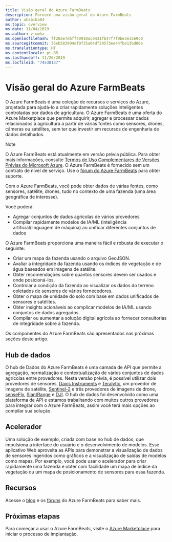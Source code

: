 ```yaml
---
title: Visão geral do Azure FarmBeats
description: Fornece uma visão geral do Azure FarmBeats
author: uhabiba04
ms.topic: overview
ms.date: 11/04/2019
ms.author: v-umha
ms.openlocfilehash: ff28ae7dbff40910ac0431fb47f7f0be3e1569c0
ms.sourcegitcommit: 36eb583994af0f25a04df29573ee44fbe13bd06e
ms.translationtype: HT
ms.contentlocale: pt-BR
ms.lasthandoff: 11/26/2019
ms.locfileid: "74538137"
---
```

# <a name="overview-of-azure-farmbeats"></a>Visão geral do Azure FarmBeats

O Azure FarmBeats é uma coleção de recursos e serviços do Azure, projetada para ajudá-lo a criar rapidamente soluções inteligentes controladas por dados de agricultura. O Azure FarmBeats é uma oferta do Azure Marketplace que permite adquirir, agregar e processar dados relacionados à agricultura a partir de várias fontes como sensores, drones, câmeras ou satélites, sem ter que investir em recursos de engenharia de dados detalhados.

> [!NOTE]
> O Azure FarmBeats está atualmente em versão prévia pública. Para obter mais informações, consulte [Termos de Uso Complementares de Versões Prévias do Microsoft Azure](https://azure.microsoft.com/support/legal/preview-supplemental-terms/). O Azure FarmBeats é fornecido sem um contrato de nível de serviço. Use o [fórum do Azure FarmBeats](https://aka.ms/FarmBeatsMSDN ) para obter suporte.

Com o Azure FarmBeats, você pode obter dados de várias fontes, como sensores, satélite, drones, tudo no contexto de uma fazenda (uma área geográfica de interesse).

Você poderá:

- Agregar conjuntos de dados agrícolas de vários provedores
- Compilar rapidamente modelos de IA/ML (inteligência artificial/linguagem de máquina) ao unificar diferentes conjuntos de dados

O Azure FarmBeats proporciona uma maneira fácil e robusta de executar o seguinte:

- Criar um mapa da fazenda usando o arquivo GeoJSON.
- Avaliar a integridade da fazenda usando os índices de vegetação e de água baseados em imagens de satélite.
- Obter recomendações sobre quantos sensores devem ser usados e onde posicioná-los.
- Controlar a condição da fazenda ao visualizar os dados do terreno coletados de sensores de vários fornecedores.
- Obter o mapa de umidade do solo com base em dados unificados de sensores e satélites.
- Obter insights acionáveis ao complicar modelos de IA/ML usando conjuntos de dados agregados.
- Compilar ou aumentar a solução digital agrícola ao fornecer consultorias de integridade sobre a fazenda.

Os componentes do Azure FarmBeats são apresentados nas próximas seções deste artigo.

## <a name="data-hub"></a>Hub de dados

O hub de Dados do Azure FarmBeats é uma camada de API que permite a agregação, normalização e contextualização de vários conjuntos de dados agrícolas entre provedores. Nesta versão prévia, é possível utilizar dois provedores de sensores, [Davis Instruments](https://www.davisinstruments.com/product/enviromonitor-gateway/) e [Teralytic](https://teralytic.com/), um provedor de imagens de satélite, [Sentinel-2](https://sentinel.esa.int/web/sentinel/home) e três provedores de imagens de drone, [senseFly](https://www.sensefly.com/), [SlantRange](https://slantrange.com/) e [DJI](https://dji.com/). O hub de dados foi desenvolvido como uma plataforma de API e estamos trabalhando com muitos outros provedores para integrar com o Azure FarmBeats, assim você terá mais opções ao compilar sua solução.

## <a name="accelerator"></a>Acelerador

Uma solução de exemplo, criada com base no hub de dados, que impulsiona a interface do usuário e o desenvolvimento de modelos. Esse aplicativo Web aproveita as APIs para demonstrar a visualização de dados de sensores ingeridos como gráficos e a visualização de saídas de modelos como mapas. Por exemplo, você pode usar o acelerador para criar rapidamente uma fazenda e obter com facilidade um mapa de índice da vegetação ou um mapa de posicionamento de sensores para essa fazenda.

## <a name="resources"></a>Recursos

Acesse o [blog](https://aka.ms/AzureFarmBeats) e os [fóruns](https://aka.ms/FarmBeatsMSDN) do Azure FarmBeats para saber mais.

## <a name="next-steps"></a>Próximas etapas

Para começar a usar o Azure FarmBeats, visite o [Azure Marketplace](https://aka.ms/FarmBeatsMarketplace) para iniciar o processo de implantação.
